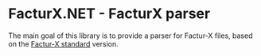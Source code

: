 # FacturX.NET - FacturX parser

The main goal of this library is to provide a parser for Factur-X files, based on the [Factur-X standard](https://fnfe-mpe.org/factur-x/) version.